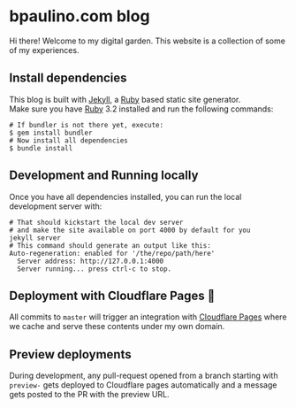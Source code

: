 # bpaulino.com blog

Hi there! Welcome to my digital garden. This website is a collection of some of
my experiences.

## Install dependencies

This blog is built with [Jekyll](https://jekyllrb.com/), a
[Ruby](https://www.ruby-lang.org/en/) based static site generator.  
Make sure you have [Ruby](https://www.ruby-lang.org/en/) 3.2 installed and run
the following commands:

```shell
# If bundler is not there yet, execute:
$ gem install bundler
# Now install all dependencies
$ bundle install
```

## Development and Running locally

Once you have all dependencies installed, you can run the local development
server with:

```shell
# That should kickstart the local dev server
# and make the site available on port 4000 by default for you
jekyll server
# This command should generate an output like this:
Auto-regeneration: enabled for '/the/repo/path/here'
  Server address: http://127.0.0.1:4000
  Server running... press ctrl-c to stop.
```

## Deployment with Cloudflare Pages 🎉

All commits to `master` will trigger an integration with
[Cloudflare Pages](https://pages.cloudflare.com/) where we cache and serve these
contents under my own domain.

## Preview deployments

During development, any pull-request opened from a branch starting with
`preview-` gets deployed to Cloudflare pages automatically and a message gets
posted to the PR with the preview URL.
